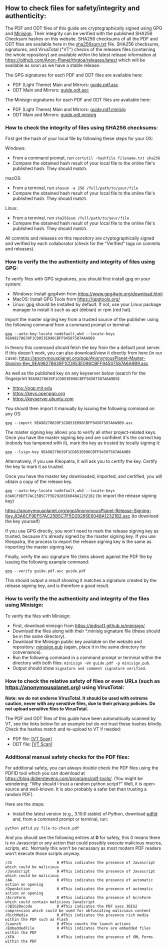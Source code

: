 ## How to check files for safety/integrity and authenticity:

The PDF and ODT files of this guide are cryptographically signed using GPG and [Minisign](https://jedisct1.github.io/minisign). Their integrity can be verified with the published SHA256 Checksum hashes on this website. SHA256 checksums of all the PDF and ODT files are available here in the [sha256sum.txt](sha256sum.txt) file. SHA256 checksums, signatures, and VirusTotal ("VT") checks of the releases files (containing the whole repository) are available within the latest release information at <https://github.com/Anon-Planet/thgtoa/releases/latest> which will be available as soon as we have a stable release.

The GPG signatures for each PDF and ODT files are available here:
- PDF (Light Theme) Main and Mirrors: [guide.pdf.asc](guide.pdf.asc)
- ODT Main and Mirrors: [guide.odt.asc](guide.odt.asc)

The Minisign signatures for each PDF and ODT files are available here:
- PDF (Light Theme) Main and Mirrors: [guide.pdf.minisig](guide.pdf.minisig)
- ODT Main and Mirrors: [guide.odt.minisig](guide.odt.minisig)

### How to check the integrity of files using SHA256 checksums:

First get the hash of your local file by following these steps for your OS:

Windows:
- From a command prompt, run ```certutil -hashfile filename.txt sha256```
- Compare the obtained hash result of your local file to the online file's published hash. They should match.

macOS:
- From a terminal, run ```shasum -a 256 /full/path/to/your/file```
- Compare the obtained hash result of your local file to the online file's published hash. They should match.

Linux:
- From a terminal, run ```sha256sum /full/path/to/your/file```
- Compare the obtained hash result of your local file to the online file's published hash. They should match.

All commits and releases on this repository are cryptographically signed and verified by each collaborator (check for the "Verified" tags on commits and releases).

### How to verify the the authenticity and integrity of files using GPG:

To verify files with GPG signatures, you should first install gpg on your system:
- Windows: Install gpg4win from <https://www.gpg4win.org/download.html>
- MacOS: Install GPG Tools from <https://gpgtools.org/>
- Linux: gpg should be installed by default. If not, use your Linux package manager to install it such as apt (debian) or rpm (red hat).

Import the master signing key from a trusted source of the publisher using the following command from a command prompt or terminal:

```gpg --auto-key-locate nodefault,wkd --locate-keys 9EA98278639F1CD853E096CBFF94507587A6A9B9```

In theory this command should fetch the key from the a default pool server. If this doesn't work, you can also download/view it directly from here (in our case): <https://anonymousplanet.org/pgp/AnonymousPlanet-Master-Signing-Key_9EA98278639F1CD853E096CBFF94507587A6A9B9.asc>

As well as the published key on any keyserver below (search for the fingerprint ```9EA98278639F1CD853E096CBFF94507587A6A9B9```):
- <https://pgp.mit.edu>
- <https://keys.openpgp.org>
- <https://keyserver.ubuntu.com>

You should then import it manually by issuing the following command on any OS:

```gpg --import 9EA98278639F1CD853E096CBFF94507587A6A9B9.asc```

The master signing key allows you to verify all other project-related keys. Once you have the master signing key and are confident it's the correct key (nobody has tampered with it), mark the key as trusted by locally signing it:

```gpg --lsign-key 9EA98278639F1CD853E096CBFF94507587A6A9B9```

Alternatively, if you use Kleopatra, it will ask you to certify the key. Certify the key to mark it as trusted.

Once you have the master key downloaded, imported, and certified, you will obtain a copy of the release key.

```gpg --auto-key-locate nodefault,wkd --locate-keys 83A6CF9EF57AC25B5C7F5D29285E6048A12321B2``` (to import the release signing key)

<https://anonymousplanet.org/pgp/AnonymousPlanet-Release-Signing-Key_83A6CF9EF57AC25B5C7F5D29285E6048A12321B2.asc> (to download the key yourself)

If you use GPG directly, you won't need to mark the release signing key as trusted, because it's already signed by the master signing key. If you use Kleopatra, the process to import the release signing key is the same as importing the master signing key.

Finally, verify the asc signature file (links above) against the PDF file by issuing the following example command:

```gpg --verify guide.pdf.asc guide.pdf```

This should output a result showing it matches a signature created by the release signing key, and is therefore a good result.

### How to verify the the authenticity and integrity of the files using Minisign:

To verify the files with Minisign:

- First, download minisign from <https://jedisct1.github.io/minisign/>.
- Download the files along with their \*.minisig signature file (these should be in the same directory).
- Download the Minisign public key available on the website and repository: [minisign.pub](minisign.pub) (again, place it in the same directory for convenience).
- Run the following command in a command prompt or terminal within the directory with both files: ```minisign -Vm guide.pdf -p minisign.pub```.
- Output should show ```Signature and comment signature verified```.

### How to check the relative safety of files or even URLs (such as https://anonymousplanet.org) using VirusTotal:
**Note: we do not endorse VirusTotal. It should be used with extreme caution, never with any sensitive files, due to their privacy policies. Do not upload sensitive files to VirusTotal.**

The PDF and ODT files of this guide have been automatically scanned by VT, see the links below for an example but do not trust these hashes blindly. Check the hashes match and re-upload to VT if needed:
- PDF file: [[VT Scan]](https://www.virustotal.com/gui/file/81ab61680ef1b544f2f2c608952502e0948edd3a309b4f9d5a5071db40c4d80b?nocache=1)
- ODT file: [[VT Scan]](https://www.virustotal.com/gui/file/5a593f297c61a09eb974c0ee6a21575b922011d70c08b1d5ee6b6ef9f5f911f5?nocache=1) 

### Additional manual safety checks for the PDF files:

For additional safety, you can always double check the PDF files using the PDFID tool which you can download at <https://blog.didierstevens.com/programs/pdf-tools/>. (You might be wondering: "Why should I trust a random python script?" Well, it is open-source and well-known. It is also probably a safer bet than trusting a random PDF).

Here are the steps:

- Install the latest version (e.g., 3.10.6 stable) of Python, download [pdfid](https://didierstevens.com/files/software/pdfid_v0_2_8.zip) and, from a command prompt or terminal, run:

```python pdfid.py file-to-check.pdf```

And you should see the following entries at **0** for safety, this 0 means there is no Javascript or any action that could possibly execute malicious macros, scripts, etc. Normally this won't be necessary as most modern PDF readers won't execute those scripts anyway.

```
/JS                    0 #This indicates the presence of Javascript which could be malicious
/JavaScript            0 #This indicates the presence of Javascript which could be malicious
/AA                    0 #This indicates the presence of automatic action on opening
/OpenAction            0 #This indicates the presence of automatic action on opening
/AcroForm              0 #This indicates the presence of AcroForm which could contain malicious JavaScript
/JBIG2Decode           0 #This indicates the PDF uses JBIG2 compression which could be used for obfuscating malicious content
/RichMedia             0 #This indicates the presence rich media within the PDF such as Flash
/Launch                0 #This counts the launch actions
/EmbeddedFile          0 #This indicates there are embedded files within the PDF
/XFA                   0 #This indicates the presence of XML Forms within the PDF
```
